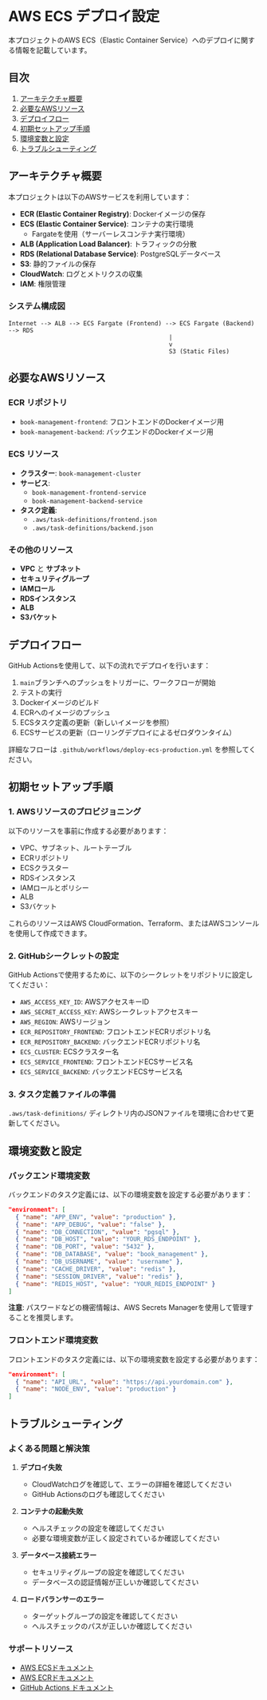 # AWS ECS デプロイ設定

本プロジェクトのAWS ECS（Elastic Container Service）へのデプロイに関する情報を記載しています。

## 目次

1. [アーキテクチャ概要](#アーキテクチャ概要)
2. [必要なAWSリソース](#必要なawsリソース)
3. [デプロイフロー](#デプロイフロー)
4. [初期セットアップ手順](#初期セットアップ手順)
5. [環境変数と設定](#環境変数と設定)
6. [トラブルシューティング](#トラブルシューティング)

## アーキテクチャ概要

本プロジェクトは以下のAWSサービスを利用しています：

- **ECR (Elastic Container Registry)**: Dockerイメージの保存
- **ECS (Elastic Container Service)**: コンテナの実行環境
  - Fargateを使用（サーバーレスコンテナ実行環境）
- **ALB (Application Load Balancer)**: トラフィックの分散
- **RDS (Relational Database Service)**: PostgreSQLデータベース
- **S3**: 静的ファイルの保存
- **CloudWatch**: ログとメトリクスの収集
- **IAM**: 権限管理

### システム構成図

```
Internet --> ALB --> ECS Fargate (Frontend) --> ECS Fargate (Backend) --> RDS
                                             |
                                             v
                                             S3 (Static Files)
```

## 必要なAWSリソース

### ECR リポジトリ
- `book-management-frontend`: フロントエンドのDockerイメージ用
- `book-management-backend`: バックエンドのDockerイメージ用

### ECS リソース
- **クラスター**: `book-management-cluster`
- **サービス**: 
  - `book-management-frontend-service`
  - `book-management-backend-service`
- **タスク定義**:
  - `.aws/task-definitions/frontend.json`
  - `.aws/task-definitions/backend.json`

### その他のリソース
- **VPC** と **サブネット**
- **セキュリティグループ**
- **IAMロール**
- **RDSインスタンス**
- **ALB**
- **S3バケット**

## デプロイフロー

GitHub Actionsを使用して、以下の流れでデプロイを行います：

1. `main`ブランチへのプッシュをトリガーに、ワークフローが開始
2. テストの実行
3. Dockerイメージのビルド
4. ECRへのイメージのプッシュ
5. ECSタスク定義の更新（新しいイメージを参照）
6. ECSサービスの更新（ローリングデプロイによるゼロダウンタイム）

詳細なフローは `.github/workflows/deploy-ecs-production.yml` を参照してください。

## 初期セットアップ手順

### 1. AWSリソースのプロビジョニング

以下のリソースを事前に作成する必要があります：

- VPC、サブネット、ルートテーブル
- ECRリポジトリ
- ECSクラスター
- RDSインスタンス
- IAMロールとポリシー
- ALB
- S3バケット

これらのリソースはAWS CloudFormation、Terraform、またはAWSコンソールを使用して作成できます。

### 2. GitHubシークレットの設定

GitHub Actionsで使用するために、以下のシークレットをリポジトリに設定してください：

- `AWS_ACCESS_KEY_ID`: AWSアクセスキーID
- `AWS_SECRET_ACCESS_KEY`: AWSシークレットアクセスキー
- `AWS_REGION`: AWSリージョン
- `ECR_REPOSITORY_FRONTEND`: フロントエンドECRリポジトリ名
- `ECR_REPOSITORY_BACKEND`: バックエンドECRリポジトリ名
- `ECS_CLUSTER`: ECSクラスター名
- `ECS_SERVICE_FRONTEND`: フロントエンドECSサービス名
- `ECS_SERVICE_BACKEND`: バックエンドECSサービス名

### 3. タスク定義ファイルの準備

`.aws/task-definitions/` ディレクトリ内のJSONファイルを環境に合わせて更新してください。

## 環境変数と設定

### バックエンド環境変数

バックエンドのタスク定義には、以下の環境変数を設定する必要があります：

```json
"environment": [
  { "name": "APP_ENV", "value": "production" },
  { "name": "APP_DEBUG", "value": "false" },
  { "name": "DB_CONNECTION", "value": "pgsql" },
  { "name": "DB_HOST", "value": "YOUR_RDS_ENDPOINT" },
  { "name": "DB_PORT", "value": "5432" },
  { "name": "DB_DATABASE", "value": "book_management" },
  { "name": "DB_USERNAME", "value": "username" },
  { "name": "CACHE_DRIVER", "value": "redis" },
  { "name": "SESSION_DRIVER", "value": "redis" },
  { "name": "REDIS_HOST", "value": "YOUR_REDIS_ENDPOINT" }
]
```

**注意**: パスワードなどの機密情報は、AWS Secrets Managerを使用して管理することを推奨します。

### フロントエンド環境変数

フロントエンドのタスク定義には、以下の環境変数を設定する必要があります：

```json
"environment": [
  { "name": "API_URL", "value": "https://api.yourdomain.com" },
  { "name": "NODE_ENV", "value": "production" }
]
```

## トラブルシューティング

### よくある問題と解決策

1. **デプロイ失敗**
   - CloudWatchログを確認して、エラーの詳細を確認してください
   - GitHub Actionsのログも確認してください

2. **コンテナの起動失敗**
   - ヘルスチェックの設定を確認してください
   - 必要な環境変数が正しく設定されているか確認してください

3. **データベース接続エラー**
   - セキュリティグループの設定を確認してください
   - データベースの認証情報が正しいか確認してください

4. **ロードバランサーのエラー**
   - ターゲットグループの設定を確認してください
   - ヘルスチェックのパスが正しいか確認してください

### サポートリソース

- [AWS ECSドキュメント](https://docs.aws.amazon.com/ecs/)
- [AWS ECRドキュメント](https://docs.aws.amazon.com/ecr/)
- [GitHub Actions ドキュメント](https://docs.github.com/actions)
